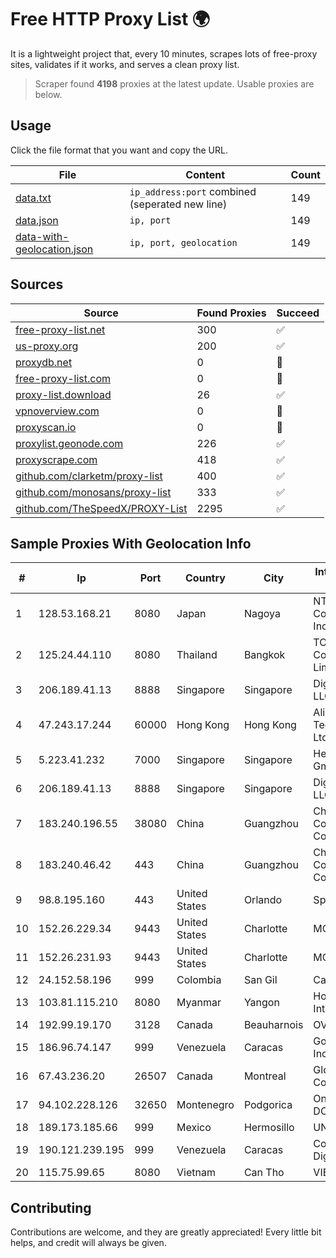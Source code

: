 
# Free HTTP Proxy List 🌍

It is a lightweight project that, every 10 minutes, scrapes lots of free-proxy sites, validates if it works, and serves a clean proxy list.


> Scraper found **4198** proxies at the latest update. Usable proxies are below.

## Usage

Click the file format that you want and copy the URL.


|File|Content|Count|
|----|-------|-----|
|[data.txt](https://raw.githubusercontent.com/themiralay/Proxy-List-World/master/data.txt)|`ip_address:port` combined (seperated new line)|149|
|[data.json](https://raw.githubusercontent.com/themiralay/Proxy-List-World/master/data.json)|`ip, port`|149|
|[data-with-geolocation.json](https://raw.githubusercontent.com/themiralay/Proxy-List-World/master/data-with-geolocation.json)|`ip, port, geolocation`|149|

## Sources

|Source|Found Proxies|Succeed|
|------|-------------|-------|
|[free-proxy-list.net](https://free-proxy-list.net)|300|✅|
|[us-proxy.org](https://www.us-proxy.org)|200|✅|
|[proxydb.net](http://proxydb.net)|0|🚫|
|[free-proxy-list.com](https://free-proxy-list.com/?page=&port=&type%5B%5D=http&type%5B%5D=https&up_time=0&search=Search)|0|🚫|
|[proxy-list.download](https://www.proxy-list.download/HTTP)|26|✅|
|[vpnoverview.com](https://vpnoverview.com/privacy/anonymous-browsing/free-proxy-servers)|0|🚫|
|[proxyscan.io](https://www.proxyscan.io)|0|🚫|
|[proxylist.geonode.com](https://proxylist.geonode.com/api/proxy-list?limit=300&page=1&sort_by=lastChecked&sort_type=desc&protocols=http,https)|226|✅|
|[proxyscrape.com](https://api.proxyscrape.com/v2/?request=displayproxies&protocol=http&timeout=10000&country=all&ssl=all&anonymity=all)|418|✅|
|[github.com/clarketm/proxy-list](https://raw.githubusercontent.com/clarketm/proxy-list/master/proxy-list-raw.txt)|400|✅|
|[github.com/monosans/proxy-list](https://raw.githubusercontent.com/monosans/proxy-list/main/proxies/http.txt)|333|✅|
|[github.com/TheSpeedX/PROXY-List](https://raw.githubusercontent.com/TheSpeedX/PROXY-List/master/http.txt)|2295|✅|


## Sample Proxies With Geolocation Info

|#|Ip|Port|Country|City|Internet Service Provider|
|-|--|----|-------|----|-------------------------|
|1|128.53.168.21|8080|Japan|Nagoya|NTT PC Communications, Inc.|
|2|125.24.44.110|8080|Thailand|Bangkok|TOT Public Company Limited|
|3|206.189.41.13|8888|Singapore|Singapore|DigitalOcean, LLC|
|4|47.243.17.244|60000|Hong Kong|Hong Kong|Alibaba (US) Technology Co., Ltd.|
|5|5.223.41.232|7000|Singapore|Singapore|Hetzner Online GmbH|
|6|206.189.41.13|8888|Singapore|Singapore|DigitalOcean, LLC|
|7|183.240.196.55|38080|China|Guangzhou|China Mobile Communications Corporation|
|8|183.240.46.42|443|China|Guangzhou|China Mobile Communications Corporation|
|9|98.8.195.160|443|United States|Orlando|Spectrum|
|10|152.26.229.34|9443|United States|Charlotte|MCNC|
|11|152.26.231.93|9443|United States|Charlotte|MCNC|
|12|24.152.58.196|999|Colombia|San Gil|Calltopbx S.A.S.|
|13|103.81.115.210|8080|Myanmar|Yangon|Horizon Telecom International|
|14|192.99.19.170|3128|Canada|Beauharnois|OVH SAS|
|15|186.96.74.147|999|Venezuela|Caracas|Gold Data USA Inc|
|16|67.43.236.20|26507|Canada|Montreal|GloboTech Communications|
|17|94.102.228.126|32650|Montenegro|Podgorica|One Crna Gora DOO|
|18|189.173.185.66|999|Mexico|Hermosillo|UNINET|
|19|190.121.239.195|999|Venezuela|Caracas|Corporacion Digitel C.A|
|20|115.75.99.65|8080|Vietnam|Can Tho|VIETELxdsl|



## Contributing

Contributions are welcome, and they are greatly appreciated! Every
little bit helps, and credit will always be given.

